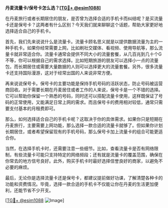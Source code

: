 **丹麦流量卡/保号卡怎么选？[[TG💪+ @esim1088](https://t.me/s/esim1088)]**

在丹麦旅行或者长期居住的朋友，是否曾为选择合适的手机卡而纠结呢？是买流量卡还是保号卡？这两者有什么区别？今天我们就来聊聊这个话题，帮助大家更好地选择适合自己的手机卡。

首先，我们先来说说什么是流量卡。流量卡顾名思义就是以提供数据流量为主的一种手机卡。如果你经常需要上网，比如刷社交媒体、看视频、使用导航等，那么流量卡就非常适合你。流量卡通常会提供不同大小的流量套餐，从几百兆到几十个G不等，你可以根据自己的需求选择。比如短期旅游的朋友可以选择小一点的流量包，而长期居住或需要大量数据的人则可以选择更大的流量套餐。另外，很多流量卡还支持国际漫游，这对于经常出国的人来说非常方便。

再来说说保号卡。保号卡的主要功能是保持手机号码的活跃状态，防止号码被运营商回收。对于需要长期在丹麦居住或者工作的人来说，保号卡是一个不错的选择。它可以帮助你保留一个熟悉的号码，同时还可以搭配流量卡使用，这样既保证了号码的正常使用，又能满足日常上网的需求。而且保号卡的费用相对较低，通常只需要支付基本的月租费即可。

那么，如何选择适合自己的手机卡呢？这取决于你的具体需求。如果你只是短期在丹麦旅行，主要需要上网功能，那么选择一款合适的流量卡就够了。但如果你计划长期居住，或者希望保留现有的手机号码，那么保号卡加上流量卡的组合可能更适合你。

当然，在选择手机卡时，还需要注意一些细节。比如，查看流量卡是否有网络限制，有些流量卡可能只支持特定的网络频段；还有就是流量卡的覆盖范围，确保在你常去的地方信号良好。此外，购买手机卡时最好选择信誉良好的商家，以避免不必要的麻烦。

最后，无论你是选择流量卡还是保号卡，都建议提前做好功课，了解清楚各种卡的功能和资费情况。毕竟，选择一款合适的手机卡不仅能让你在丹麦的生活更加便利，还能节省不少开支。

[[TG💪+ @esim1088](https://t.me/s/esim1088) ![Image](https://i.postimg.cc/4NQfJmqS/Snipaste-2025-05-13-00-14-12.png)]